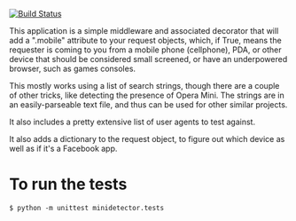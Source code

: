 [![Build Status](https://secure.travis-ci.org/Moco/django-minidetector.png?branch=master)](http://travis-ci.org/Moco/django-minidetector)

This application is a simple middleware and associated decorator that will add 
a ".mobile" attribute to your request objects, which, if True, means the requester
is coming to you from a mobile phone (cellphone), PDA, or other device that
should be considered small screened, or have an underpowered browser, 
such as games consoles.

This mostly works using a list of search strings, though there are a couple 
of other tricks, like detecting the presence of Opera Mini. The strings are in
an easily-parseable text file, and thus can be used for other similar projects.

It also includes a pretty extensive list of user agents to test against.

It also adds a dictionary to the request object, to figure out which device as 
well as if it's a Facebook app.

To run the tests
================

``` $ python -m unittest minidetector.tests ```
